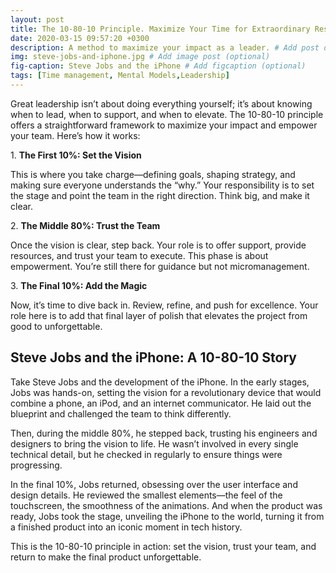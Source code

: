 ```yaml
---
layout: post
title: The 10-80-10 Principle. Maximize Your Time for Extraordinary Results
date: 2020-03-15 09:57:20 +0300
description: A method to maximize your impact as a leader. # Add post description (optional)
img: steve-jobs-and-iphone.jpg # Add image post (optional)
fig-caption: Steve Jobs and the iPhone # Add figcaption (optional)
tags: [Time management, Mental Models,Leadership]
---
```

Great leadership isn’t about doing everything yourself; it’s about knowing when to lead, when to support, and when to elevate. The 10-80-10 principle offers a straightforward framework to maximize your impact and empower your team. Here’s how it works:

1\. __The First 10%: Set the Vision__

This is where you take charge—defining goals, shaping strategy, and making sure everyone understands the “why.” Your responsibility is to set the stage and point the team in the right direction. Think big, and make it clear.

2\. __The Middle 80%: Trust the Team__

Once the vision is clear, step back. Your role is to offer support, provide resources, and trust your team to execute. This phase is about empowerment. You’re still there for guidance but not micromanagement.

3\. __The Final 10%: Add the Magic__

Now, it’s time to dive back in. Review, refine, and push for excellence. Your role here is to add that final layer of polish that elevates the project from good to unforgettable.

## Steve Jobs and the iPhone: A 10-80-10 Story

Take Steve Jobs and the development of the iPhone. In the early stages, Jobs was hands-on, setting the vision for a revolutionary device that would combine a phone, an iPod, and an internet communicator. He laid out the blueprint and challenged the team to think differently.

Then, during the middle 80%, he stepped back, trusting his engineers and designers to bring the vision to life. He wasn’t involved in every single technical detail, but he checked in regularly to ensure things were progressing.

In the final 10%, Jobs returned, obsessing over the user interface and design details. He reviewed the smallest elements—the feel of the touchscreen, the smoothness of the animations. And when the product was ready, Jobs took the stage, unveiling the iPhone to the world, turning it from a finished product into an iconic moment in tech history.

This is the 10-80-10 principle in action: set the vision, trust your team, and return to make the final product unforgettable.